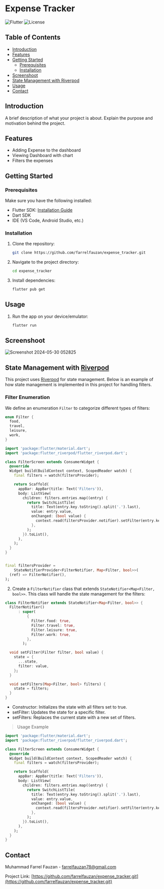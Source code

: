 # Expense Tracker

![Flutter](https://img.shields.io/badge/Flutter-v1.0-blue) ![License](https://img.shields.io/badge/license-MIT-green)

## Table of Contents
- [Introduction](#introduction)
- [Features](#features)
- [Getting Started](#getting-started)
  - [Prerequisites](#prerequisites)
  - [Installation](#installation)
- [Screenshoot](#screenshoot)
- [State Management with Riverpod](#state-management-with-riverpod)
- [Usage](#usage)
- [Contact](#contact)

## Introduction
A brief description of what your project is about. Explain the purpose and motivation behind the project.

## Features
- Adding Expense to the dashboard
- Viewing Dashboard with chart
- Filters the expenses

## Getting Started

### Prerequisites
Make sure you have the following installed:
- Flutter SDK: [Installation Guide](https://flutter.dev/docs/get-started/install)
- Dart SDK
- IDE (VS Code, Android Studio, etc.)

### Installation
1. Clone the repository:
    ```bash
    git clone https://github.com/farrelfauzan/expense_tracker.git
    ```
2. Navigate to the project directory:
    ```bash
    cd expense_tracker
    ```
3. Install dependencies:
    ```bash
    flutter pub get
    ```

## Usage
1. Run the app on your device/emulator:
    ```bash
    flutter run
    ```
## Screenshoot
![Screenshot 2024-05-30 052825](https://github.com/farrelfauzan/expense_tracker/assets/97167243/59eb1a47-ea07-438c-b0cf-f103e7b19f9f)
## State Management with [Riverpod](https://riverpod.dev/)

This project uses [Riverpod](https://riverpod.dev/) for state management. Below is an example of how state management is implemented in this project for handling filters.

### Filter Enumeration

We define an enumeration `Filter` to categorize different types of filters:
```dart
enum Filter {
  food,
  travel,
  leisure,
  work,
}

import 'package:flutter/material.dart';
import 'package:flutter_riverpod/flutter_riverpod.dart';

class FilterScreen extends ConsumerWidget {
  @override
  Widget build(BuildContext context, ScopedReader watch) {
    final filters = watch(filtersProvider);

    return Scaffold(
      appBar: AppBar(title: Text('Filters')),
      body: ListView(
        children: filters.entries.map((entry) {
          return SwitchListTile(
            title: Text(entry.key.toString().split('.').last),
            value: entry.value,
            onChanged: (bool value) {
              context.read(filtersProvider.notifier).setFilter(entry.key, value);
            },
          );
        }).toList(),
      ),
    );
  }
}


final filtersProvider =
    StateNotifierProvider<FilterNotifier, Map<Filter, bool>>(
  (ref) => FilterNotifier(),
);

```

2. Create a `FilterNotifier` class that extends `StateNotifier<Map<Filter, bool>>`. This class will handle the state management for the filters:

```dart
class FilterNotifier extends StateNotifier<Map<Filter, bool>> {
  FilterNotifier()
      : super(
          {
            Filter.food: true,
            Filter.travel: true,
            Filter.leisure: true,
            Filter.work: true,
          },
        );

  void setFilter(Filter filter, bool value) {
    state = {
      ...state,
      filter: value,
    };
  }

  void setFilters(Map<Filter, bool> filters) {
    state = filters;
  }
}
```
* Constructor: Initializes the state with all filters set to true.
* setFilter: Updates the state for a specific filter.
* setFilters: Replaces the current state with a new set of filters.

> Usage Example

```dart
import 'package:flutter/material.dart';
import 'package:flutter_riverpod/flutter_riverpod.dart';

class FilterScreen extends ConsumerWidget {
  @override
  Widget build(BuildContext context, ScopedReader watch) {
    final filters = watch(filtersProvider);

    return Scaffold(
      appBar: AppBar(title: Text('Filters')),
      body: ListView(
        children: filters.entries.map((entry) {
          return SwitchListTile(
            title: Text(entry.key.toString().split('.').last),
            value: entry.value,
            onChanged: (bool value) {
              context.read(filtersProvider.notifier).setFilter(entry.key, value);
            },
          );
        }).toList(),
      ),
    );
  }
}
```


## Contact
Muhammad Farrel Fauzan - [farrelfauzan78@gmail.com](mailto:farrelfauzan78@gmail.com)

Project Link: [https://github.com/farrelfauzan/expense_tracker.git](https://github.com/farrelfauzan/expense_tracker.git)
